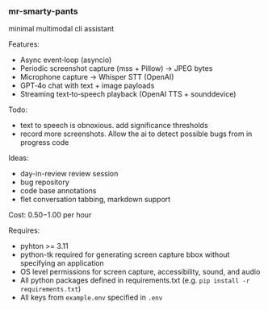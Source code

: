 ### mr-smarty-pants

minimal multimodal cli assistant

Features:
- Async event‑loop (asyncio)
- Periodic screenshot capture (mss + Pillow) → JPEG bytes
- Microphone capture → Whisper STT (OpenAI)
- GPT‑4o chat with text + image payloads
- Streaming text‑to‑speech playback (OpenAI TTS + sounddevice)

Todo:
- text to speech is obnoxious. add significance thresholds
- record more screenshots. Allow the ai to detect possible bugs from in progress code

Ideas:
- day-in-review review session
- bug repository
- code base annotations
- flet conversation tabbing, markdown support

Cost: $0.50-$1.00 per hour

Requires:
- pyhton >= 3.11
- python-tk required for generating screen capture bbox without specifying an application
- OS level permissions for screen capture, accessibility, sound, and audio
- All python packages defined in requirements.txt (e.g. `pip install -r requirements.txt`)
- All keys from `example.env` specified in `.env`
